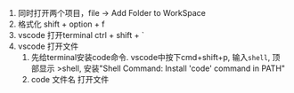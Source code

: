 1. 同时打开两个项目，file -> Add Folder to WorkSpace
2. 格式化 shift + option + f
3. vscode 打开terminal ctrl + shift + `
4. vscode 打开文件
   1. 先给terminal安装code命令. vscode中按下cmd+shift+p, 输入`shell`, 顶部显示 >shell, 安装"Shell Command: Install 'code' command in PATH"
   2. code 文件名  打开文件